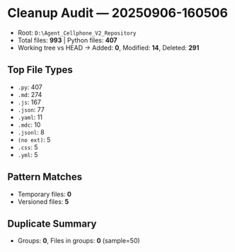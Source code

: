# Cleanup Audit — 20250906-160506
- Root: `D:\Agent_Cellphone_V2_Repository`
- Total files: **993**  |  Python files: **407**
- Working tree vs HEAD → Added: **0**, Modified: **14**, Deleted: **291**

## Top File Types
- `.py`: 407
- `.md`: 274
- `.js`: 167
- `.json`: 77
- `.yaml`: 11
- `.mdc`: 10
- `.jsonl`: 8
- `(no ext)`: 5
- `.css`: 5
- `.yml`: 5

## Pattern Matches
- Temporary files: **0**
- Versioned files: **5**

## Duplicate Summary
- Groups: **0**, Files in groups: **0** (sample=50)
